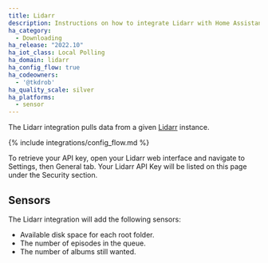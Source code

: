 ```yaml
---
title: Lidarr
description: Instructions on how to integrate Lidarr with Home Assistant
ha_category:
  - Downloading
ha_release: "2022.10"
ha_iot_class: Local Polling
ha_domain: lidarr
ha_config_flow: true
ha_codeowners:
  - '@tkdrob'
ha_quality_scale: silver
ha_platforms:
  - sensor
---
```


The Lidarr integration pulls data from a given [Lidarr](https://lidarr.audio/) instance.

{% include integrations/config_flow.md %}

To retrieve your API key, open your Lidarr web interface and navigate to Settings, then General tab. Your Lidarr API Key will be listed on this page under the Security section.

## Sensors

The Lidarr integration will add the following sensors:

- Available disk space for each root folder.
- The number of episodes in the queue.
- The number of albums still wanted.
